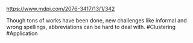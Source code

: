 https://www.mdpi.com/2076-3417/13/1/342

Though tons of works have been done, new challenges like informal and wrong spellings, abbreviations can be hard to deal with.
#Clustering #Application 
